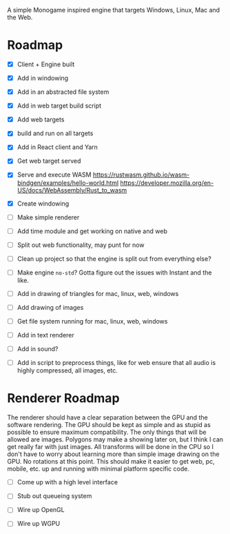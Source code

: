 A simple Monogame inspired engine that targets Windows, Linux, Mac and the Web. 

# Roadmap
- [x] Client + Engine built
- [x] Add in windowing
- [x] Add in an abstracted file system
- [x] Add in web target build script
- [x] Add web targets
- [x] build and run on all targets
- [x] Add in React client and Yarn 
- [x] Get web target served
- [x] Serve and execute WASM https://rustwasm.github.io/wasm-bindgen/examples/hello-world.html https://developer.mozilla.org/en-US/docs/WebAssembly/Rust_to_wasm
- [x] Create windowing
- [ ] Make simple renderer
- [ ] Add time module and get working on native and web
- [ ] Split out web functionality, may punt for now
- [ ] Clean up project so that the engine is split out from everything else?
- [ ] Make engine `no-std`? Gotta figure out the issues with Instant and the like.
- [ ] Add in drawing of triangles for mac, linux, web, windows
- [ ] Add drawing of images
- [ ] Get file system running for mac, linux, web, windows
- [ ] Add in text renderer
- [ ] Add in sound?
- [ ] Add in script to preprocess things, like for web ensure that all audio is highly compressed, all images, etc.


# Renderer Roadmap
The renderer should have a clear separation between the GPU and the software rendering. The GPU should be kept as simple and as stupid as possible to ensure maximum compatibility. The only things that will be allowed are images. Polygons may make a showing later on, but I think I can get really far with just images. All transforms will be done in the CPU so I don't have to worry about learning more than simple image drawing on the GPU. No rotations at this point. This should make it easier to get web, pc, mobile, etc. up and running with minimal platform specific code. 
- [ ] Come up with a high level interface
- [ ] Stub out queueing system
- [ ] Wire up OpenGL 
- [ ] Wire up WGPU

